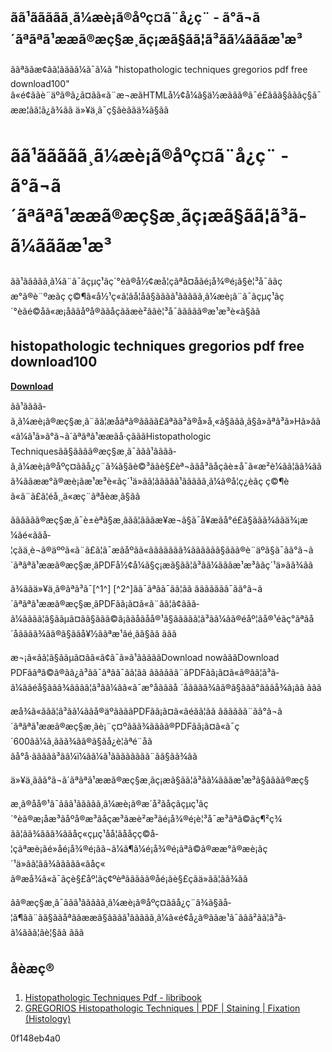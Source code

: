 ## ãã¹ãããã­ã¸ã¼æè¡ã®åºç¤ã¨å¿ç¨ - ã°ã¬ã´ãªãªã¹ææã®æç§æ¸ãç¡æã§ãã¦ã³ã­ã¼ãããæ¹æ³

  ããªããæ¢ãã¦ããã­ã¼ã¯ã¼ã "histopathologic techniques gregorios pdf free download100" ã«é¢ããè¨äºã®ã¿ã¤ãã«ã¨æ¬æãHTMLå½¢å¼ã§ä½æããã®ã¯é£ããã§ãããç§ã¯ææ¦ãã¦ã¿ã¾ãã  ä»¥ä¸ã¯ç§ãèããä¾ã§ãã  
# ãã¹ãããã­ã¸ã¼æè¡ã®åºç¤ã¨å¿ç¨ - ã°ã¬ã´ãªãªã¹ææã®æç§æ¸ãç¡æã§ãã¦ã³ã­ã¼ãããæ¹æ³
 
ãã¹ãããã­ã¸ã¼ã¨ã¯ãçµç¹ãç´°èã®å½¢æå­¦çãªå¤åãé¡å¾®é¡ã§è¦³å¯ããçæ°ã®è¨ºæ­ãç ç©¶ã«å½¹ç«ã¦ãå­¦åã§ãããã¹ãããã­ã¸ã¼æè¡ã¨ã¯ãçµç¹ãç´°èãé©åã«æ¡åããåºå®ããåçããæè²ããè¦³å¯ããããã®æ¹æ³è«ã§ãã
 
## histopathologic techniques gregorios pdf free download100


[**Download**](https://www.google.com/url?q=https%3A%2F%2Fbytlly.com%2F2tKDFR&sa=D&sntz=1&usg=AOvVaw1NR6zMAul-dxfP1Z5UHXnK)

 
ãã¹ãããã­ã¸ã¼æè¡ã®æç§æ¸ã¨ãã¦æåãªã®ãããã£ãªãã³ã®å»å¸«ã§ããã¸ã§ã»ãªã³ã»Hã»ãã«ã¼ã¹ã»ã°ã¬ã´ãªãªã¹ææãå·ç­ãããHistopathologic Techniquesãã§ãããã®æç§æ¸ã¯ããã¹ãããã­ã¸ã¼æè¡ã®åºç¤ããå¿ç¨ã¾ã§ãè©³ããè§£èª¬ããå³ãåçãè±å¯ã«æ²è¼ãã¦ãã¾ããã¾ããææ°ã®æè¡ãæ¹æ³è«ãç´¹ä»ãã¦ããããã¹ãããã­ã¸ã¼ã®å­¦ç¿èãç ç©¶èã«ã¨ã£ã¦éå¸¸ã«æç¨ãªåèæ¸ã§ãã
 
ãããããã®æç§æ¸ã¯è±èªã§æ¸ããã¦ãããæ¥æ¬ã§ã¯å¥æãå°é£ã§ããã¾ããä¾¡æ ¼ãé«ããå­¦çãä¸è¬ã®äººã«ã¨ã£ã¦ã¯æãåºãã«ããããããã¾ãããããã§ããã®è¨äºã§ã¯ãã°ã¬ã´ãªãªã¹ææã®æç§æ¸ãPDFå½¢å¼ã§ç¡æã§ãã¦ã³ã­ã¼ãããæ¹æ³ããç´¹ä»ãã¾ãã
 
ã¾ããä»¥ä¸ã®ãªã³ã¯[^1^] [^2^]ãã¯ãªãã¯ãã¦ãã ããããããã¯ãã°ã¬ã´ãªãªã¹ææã®æç§æ¸ãPDFãã¡ã¤ã«ã¨ãã¦ã¢ããã­ã¼ãããã¦ã§ããµã¤ãã§ããã©ã¡ããåãåå®¹ã§ããããã¦ã³ã­ã¼ãã®éåº¦ãå®¹éãç°ãªãå ´åãããã¾ãã®ã§ããå¥½ããªæ¹ãé¸ãã§ãã ããã
 
æ¬¡ã«ãã¦ã§ããµã¤ãã«ã¢ã¯ã»ã¹ãããããDownload nowãããDownload PDFããªã©ã®ãã¿ã³ãã¯ãªãã¯ãã¦ãã ãããããã¨ãPDFãã¡ã¤ã«ã®ãã¦ã³ã­ã¼ããéå§ããã¾ãããã¦ã³ã­ã¼ãã«ã¯æ°åãããå ´åãããã¾ãã®ã§ããã°ãããå¾ã¡ãã ããã
 
æå¾ã«ããã¦ã³ã­ã¼ããå®äºããããPDFãã¡ã¤ã«ãéãã¦ãã ãããããã¨ãã°ã¬ã´ãªãªã¹ææã®æç§æ¸ãè¡¨ç¤ºããã¾ãããã®PDFãã¡ã¤ã«ã¯ç´600ãã¼ã¸ããã¾ãã®ã§ãå¿è¦ãªé¨åã ãå°å·ããããã³ãã¼ï¼ãã¼ã¹ãããããããã¨ãã§ãã¾ãã
 
ä»¥ä¸ããã°ã¬ã´ãªãªã¹ææã®æç§æ¸ãç¡æã§ãã¦ã³ã­ã¼ãããæ¹æ³ã§ãããã®æç§

æ¸ã®åå®¹ã¯ããã¹ãããã­ã¸ã¼æè¡ã®æ­´å²ãåçãçµç¹ãç´°èã®æ¡åæ³ãåºå®æ³ãåçæ³ãæè²æ³ãé¡å¾®é¡è¦³å¯æ³ãªã©ãç¶²ç¾ãã¦ãã¾ããã¾ããåç«çµç¹åå­¦ãåå­çç©å­¦çãªæè¡ãé»å­é¡å¾®é¡ãã¬ã¼ã¶ã¼é¡å¾®é¡ãªã©ã®ææ°ã®æè¡ãç´¹ä»ãã¦ãã¾ããããã«ãåç« ã®æå¾ã«ã¯ãçè§£åº¦ãç¢ºèªããããã®åé¡ãè§£ç­ãä»ãã¦ãã¾ãã
 
ãã®æç§æ¸ã¯ããã¹ãããã­ã¸ã¼æè¡ã®åºç¤ããå¿ç¨ã¾ã§ãå­¦ã¶ãã¨ãã§ããåªããææã§ãããã¹ãããã­ã¸ã¼ã«é¢å¿ã®ããæ¹ã¯ããã²ãã¦ã³ã­ã¼ããã¦ãè¦§ãã ããã
 
## åèæç®
 
1. [Histopathologic Techniques Pdf - libribook](https://libribook.com/ebook/9757/histopathologic-techniques-pdf)
2. [GREGORIOS Histopathologic Techniques | PDF | Staining | Fixation (Histology)](https://www.scribd.com/document/512909212/GREGORIOS-Histopathologic-Techniques-1)

 0f148eb4a0
